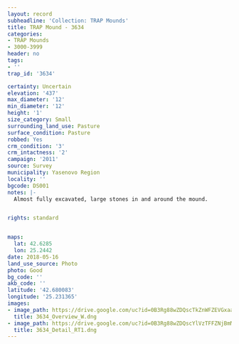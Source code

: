 ```yaml
---
layout: record
subheadline: 'Collection: TRAP Mounds'
title: TRAP Mound - 3634
categories:
- TRAP Mounds
- 3000-3999
header: no
tags:
- ''
trap_id: '3634'

certainty: Uncertain
elevation: '437'
max_diameter: '12'
min_diameter: '12'
height: '1'
size_category: Small
surrounding_land_use: Pasture
surface_condition: Pasture
robbed: Yes
crm_condition: '3'
crm_intactness: '2'
campaign: '2011'
source: Survey
municipality: Yasenovo Region
locality: ''
bgcode: DS001
notes: |-
  Almost fully excavated, large stones in and around the mound.


rights: standard


maps:
  lat: 42.6285
  lon: 25.2442
date: 2018-05-16
land_use_source: Photo
photo: Good
bg_code: ''
akb_code: ''
latitude: '42.680083'
longitude: '25.231365'
images:
- image_path: https://drive.google.com/uc?id=0B3Rg88wZDQscTkZnWFZEVGxaamc
  title: 3634_Overview_W.dng
- image_path: https://drive.google.com/uc?id=0B3Rg88wZDQscYlVzTFFZNjBmM28
  title: 3634_Detail_RT1.dng
---
```

